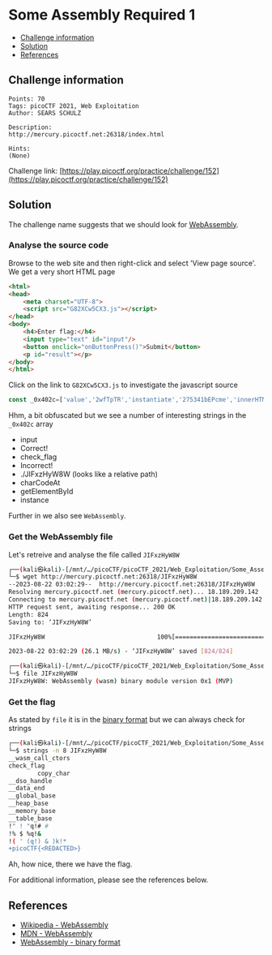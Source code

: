# Some Assembly Required 1

- [Challenge information](#challenge-information)
- [Solution](#solution)
- [References](#references)

## Challenge information
```
Points: 70
Tags: picoCTF 2021, Web Exploitation
Author: SEARS SCHULZ
 
Description:
http://mercury.picoctf.net:26318/index.html

Hints:
(None)
```
Challenge link: [https://play.picoctf.org/practice/challenge/152](https://play.picoctf.org/practice/challenge/152)

## Solution

The challenge name suggests that we should look for [WebAssembly](https://en.wikipedia.org/wiki/WebAssembly).

### Analyse the source code

Browse to the web site and then right-click and select 'View page source'.
We get a very short HTML page
```html
<html>
<head>
	<meta charset="UTF-8">
	<script src="G82XCw5CX3.js"></script>
</head>
<body>
	<h4>Enter flag:</h4>
	<input type="text" id="input"/>
	<button onclick="onButtonPress()">Submit</button>
	<p id="result"></p>
</body>
</html>
```

Click on the link to `G82XCw5CX3.js` to investigate the javascript source
```javascript
const _0x402c=['value','2wfTpTR','instantiate','275341bEPcme','innerHTML','1195047NznhZg','1qfevql','input','1699808QuoWhA','Correct!','check_flag','Incorrect!','./JIFxzHyW8W','23SMpAuA','802698XOMSrr','charCodeAt','474547vVoGDO','getElementById','instance','copy_char','43591XxcWUl','504454llVtzW','arrayBuffer','2NIQmVj','result'];const _0x4e0e=function(_0x553839,_0x53c021){_0x553839=_0x553839-0x1d6;let _0x402c6f=_0x402c[_0x553839];return _0x402c6f;};(function(_0x76dd13,_0x3dfcae){const _0x371ac6=_0x4e0e;while(!![]){try{const _0x478583=-parseInt(_0x371ac6(0x1eb))+parseInt(_0x371ac6(0x1ed))+-parseInt(_0x371ac6(0x1db))*-parseInt(_0x371ac6(0x1d9))+-parseInt(_0x371ac6(0x1e2))*-parseInt(_0x371ac6(0x1e3))+-parseInt(_0x371ac6(0x1de))*parseInt(_0x371ac6(0x1e0))+parseInt(_0x371ac6(0x1d8))*parseInt(_0x371ac6(0x1ea))+-parseInt(_0x371ac6(0x1e5));if(_0x478583===_0x3dfcae)break;else _0x76dd13['push'](_0x76dd13['shift']());}catch(_0x41d31a){_0x76dd13['push'](_0x76dd13['shift']());}}}(_0x402c,0x994c3));let exports;(async()=>{const _0x48c3be=_0x4e0e;let _0x5f0229=await fetch(_0x48c3be(0x1e9)),_0x1d99e9=await WebAssembly[_0x48c3be(0x1df)](await _0x5f0229[_0x48c3be(0x1da)]()),_0x1f8628=_0x1d99e9[_0x48c3be(0x1d6)];exports=_0x1f8628['exports'];})();function onButtonPress(){const _0xa80748=_0x4e0e;let _0x3761f8=document['getElementById'](_0xa80748(0x1e4))[_0xa80748(0x1dd)];for(let _0x16c626=0x0;_0x16c626<_0x3761f8['length'];_0x16c626++){exports[_0xa80748(0x1d7)](_0x3761f8[_0xa80748(0x1ec)](_0x16c626),_0x16c626);}exports['copy_char'](0x0,_0x3761f8['length']),exports[_0xa80748(0x1e7)]()==0x1?document[_0xa80748(0x1ee)](_0xa80748(0x1dc))[_0xa80748(0x1e1)]=_0xa80748(0x1e6):document[_0xa80748(0x1ee)](_0xa80748(0x1dc))[_0xa80748(0x1e1)]=_0xa80748(0x1e8);}
```

Hhm, a bit obfuscated but we see a number of interesting strings in the `_0x402c` array
 * input 
 * Correct!
 * check_flag
 * Incorrect!
 * ./JIFxzHyW8W (looks like a relative path)
 * charCodeAt
 * getElementById
 * instance

Further in we also see `WebAssembly`.

### Get the WebAssembly file

Let's retreive and analyse the file called `JIFxzHyW8W`
```bash
┌──(kali㉿kali)-[/mnt/…/picoCTF/picoCTF_2021/Web_Exploitation/Some_Assembly_Required_1]
└─$ wget http://mercury.picoctf.net:26318/JIFxzHyW8W
--2023-08-22 03:02:29--  http://mercury.picoctf.net:26318/JIFxzHyW8W
Resolving mercury.picoctf.net (mercury.picoctf.net)... 18.189.209.142
Connecting to mercury.picoctf.net (mercury.picoctf.net)|18.189.209.142|:26318... connected.
HTTP request sent, awaiting response... 200 OK
Length: 824
Saving to: ‘JIFxzHyW8W’

JIFxzHyW8W                               100%[===============================================================================>]     824  --.-KB/s    in 0s      

2023-08-22 03:02:29 (26.1 MB/s) - ‘JIFxzHyW8W’ saved [824/824]

┌──(kali㉿kali)-[/mnt/…/picoCTF/picoCTF_2021/Web_Exploitation/Some_Assembly_Required_1]
└─$ file JIFxzHyW8W                                                     
JIFxzHyW8W: WebAssembly (wasm) binary module version 0x1 (MVP)
```

### Get the flag

As stated by `file` it is in the [binary format](https://webassembly.github.io/spec/core/binary/index.html) but we can always check for strings
```bash
┌──(kali㉿kali)-[/mnt/…/picoCTF/picoCTF_2021/Web_Exploitation/Some_Assembly_Required_1]
└─$ strings -n 8 JIFxzHyW8W  
__wasm_call_ctors
check_flag
        copy_char
__dso_handle
__data_end
__global_base
__heap_base
__memory_base
__table_base
!" ! "q!# #
!% $ %q!& 
!( ' (q!) & )k!* 
+picoCTF{<REDACTED>}
```

Ah, how nice, there we have the flag.

For additional information, please see the references below.

## References

- [Wikipedia - WebAssembly](https://en.wikipedia.org/wiki/WebAssembly)
- [MDN - WebAssembly](https://developer.mozilla.org/en-US/docs/WebAssembly)
- [WebAssembly - binary format](https://webassembly.github.io/spec/core/binary/index.html)
